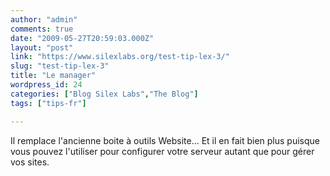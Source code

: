 ```yaml
---
author: "admin"
comments: true
date: "2009-05-27T20:59:03.000Z"
layout: "post"
link: "https://www.silexlabs.org/test-tip-lex-3/"
slug: "test-tip-lex-3"
title: "Le manager"
wordpress_id: 24
categories: ["Blog Silex Labs","The Blog"]
tags: ["tips-fr"]

---
```

Il remplace l'ancienne boite à outils Website...
Et il en fait bien plus puisque vous pouvez l'utiliser pour configurer votre serveur autant que pour gérer vos sites.

